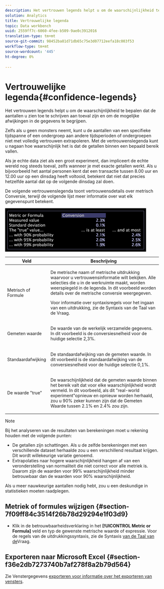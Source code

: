 ```yaml
---
description: Het vertrouwen legends helpt u om de waarschijnlijkheid te bepalen dat de aantallen u zien toe te schrijven aan toeval zijn en om de mogelijke afwijkingen in de gegevens te begrijpen.
solution: Analytics
title: Vertrouwelijke legenda
topic: Data workbench
uuid: 2559ff7c-6060-4fee-b509-9ae0c3912016
translation-type: tm+mt
source-git-commit: 98452ba81d71db65c75e3d07712eefa18c003f53
workflow-type: tm+mt
source-wordcount: '445'
ht-degree: 0%

---
```



# Vertrouwelijke legenda{#confidence-legends}

Het vertrouwen legends helpt u om de waarschijnlijkheid te bepalen dat de aantallen u zien toe te schrijven aan toeval zijn en om de mogelijke afwijkingen in de gegevens te begrijpen.

Zelfs als u geen monsters neemt, kunt u de aantallen van een specifieke tijdspanne of een ondergroep aan andere tijdsperioden of ondergroepen niet met volledig vertrouwen extrapoleren. Met de vertrouwenslegenda kunt u nagaan hoe waarschijnlijk het is dat de getallen binnen een bepaald bereik vallen.

Als je echte data ziet als een groot experiment, dan impliceert de echte wereld nog steeds toeval, zelfs wanneer je met exacte getallen werkt. Als u bijvoorbeeld het aantal personen kent dat een transactie tussen 8.00 uur en 12.00 uur op een dinsdag heeft voltooid, betekent dat niet dat precies hetzelfde aantal dat op de volgende dinsdag zal doen.

De volgende vertrouwenslegenda toont vertrouwensdetails over metrisch Conversie, terwijl de volgende lijst meer informatie over wat elk gegevenspunt betekent.

![](assets/lgd_ConfidenceLegend.png)

<table id="table_387F22C7EF4E4DE9AD810D3D9204676F"> 
 <thead> 
  <tr> 
   <th colname="col1" class="entry"> Veld </th> 
   <th colname="col2" class="entry"> Beschrijving </th> 
  </tr> 
 </thead>
 <tbody> 
  <tr> 
   <td colname="col1"> <p>Metrisch of Formule </p> </td> 
   <td colname="col2"> <p>De metrische naam of metrische uitdrukking waarvoor u vertrouwensinformatie wilt bekijken. Alle selecties die u in de werkruimte maakt, worden weerspiegeld in de legenda. In dit voorbeeld worden details over de metrische conversie weergegeven. </p> <p>Voor informatie over syntaxisregels voor het ingaan van een uitdrukking, zie de Syntaxis <a href="../../../../home/c-get-started/c-qry-lang-syntx/c-qry-lang-syntx.md#concept-15d1d3f5164a47d49468c5acb7299d9f"></a>van de Taal van de Vraag. </p> </td> 
  </tr> 
  <tr> 
   <td colname="col1"> <p>Gemeten waarde </p> </td> 
   <td colname="col2"> <p>De waarde van de werkelijk verzamelde gegevens. In dit voorbeeld is de conversiesnelheid voor de huidige selectie 2,3%. </p> </td> 
  </tr> 
  <tr> 
   <td colname="col1"> <p>Standaardafwijking </p> </td> 
   <td colname="col2"> <p>De standaardafwijking van de gemeten waarde. In dit voorbeeld is de standaardafwijking van de conversiesnelheid voor de huidige selectie 0,1%. </p> </td> 
  </tr> 
  <tr> 
   <td colname="col1"> <p>De waarde "true" </p> </td> 
   <td colname="col2"> <p>De waarschijnlijkheid dat de gemeten waarde binnen het bereik valt dat voor elke waarschijnlijkheid wordt vermeld. In dit voorbeeld, als dit "real-world experiment"opnieuw en opnieuw worden herhaald, zou u 90% zeker kunnen zijn dat de Gemeten Waarde tussen 2.1% en 2.4% zou zijn. </p> </td> 
  </tr> 
 </tbody> 
</table>

>[!NOTE]
>
>Bij het analyseren van de resultaten van berekeningen moet u rekening houden met de volgende punten:
>* De getallen zijn schattingen. Als u de zelfde berekeningen met een verschillende dataset herhaalde zou u een verschillend resultaat krijgen. Dit wordt willekeurige variatie genoemd.
>* Extrapolaties naar hogere waarschijnlijkheid hangen af van een veronderstelling van normaliteit die niet correct voor alle metriek is. Daarom zijn de waarden voor 99% waarschijnlijkheid minder betrouwbaar dan de waarden voor 90% waarschijnlijkheid.

>
>
Als u meer nauwkeurige aantallen nodig hebt, zou u een deskundige in statistieken moeten raadplegen.

## Metriek of formules wijzigen {#section-7f09ff84c3514f26b78d29294e1f03d9}

* Klik in de betrouwbaarheidsverklaring in het **[!UICONTROL Metric or Formula]** veld en typ de gewenste metrische waarde of expressie. Voor de regels van de uitdrukkingssyntaxis, zie de Syntaxis [van de Taal van de](../../../../home/c-get-started/c-qry-lang-syntx/c-qry-lang-syntx.md#concept-15d1d3f5164a47d49468c5acb7299d9f)Vraag.

## Exporteren naar Microsoft Excel {#section-f36e2db7273740b7af278f8a2b79d564}

Zie Venstergegevens [exporteren voor informatie over het exporteren van vensters](../../../../home/c-get-started/c-wk-win-wksp/c-exp-win-data.md#concept-8df61d64ed434cc5a499023c44197349).
